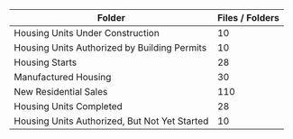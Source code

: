 | Folder                                        |   Files / Folders |
|-----------------------------------------------|-------------------|
| Housing Units Under Construction              |                10 |
| Housing Units Authorized by Building Permits  |                10 |
| Housing Starts                                |                28 |
| Manufactured Housing                          |                30 |
| New Residential Sales                         |               110 |
| Housing Units Completed                       |                28 |
| Housing Units Authorized, But Not Yet Started |                10 |